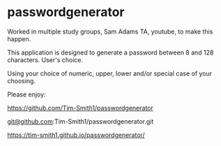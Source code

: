 # passwordgenerator

Worked in multiple study groups, Sam Adams TA, youtube, to make this happen.

This application is designed to generate a password between 8 and 128 characters. User's choice.

Using your choice of numeric, upper, lower and/or special case of your choosing.

Please enjoy:


https://github.com/Tim-Smith1/passwordgenerator

git@github.com:Tim-Smith1/passwordgenerator.git

https://tim-smith1.github.io/passwordgenerator/